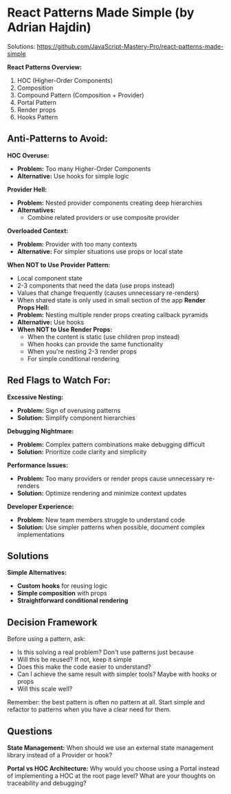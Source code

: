 # React Patterns Made Simple (by Adrian Hajdin)

Solutions: https://github.com/JavaScript-Mastery-Pro/react-patterns-made-simple

**React Patterns Overview:**
1. HOC (Higher-Order Components)
2. Composition
3. Compound Pattern (Composition + Provider)
4. Portal Pattern
5. Render props
6. Hooks Pattern

## Anti-Patterns to Avoid:

**HOC Overuse:**
- **Problem:** Too many Higher-Order Components
- **Alternative:** Use hooks for simple logic

**Provider Hell:**
- **Problem:** Nested provider components creating deep hierarchies
- **Alternatives:** 
    - Combine related providers or use composite provider

**Overloaded Context:**
- **Problem:** Provider with too many contexts
- **Alternative:** For simpler situations use props or local state

**When NOT to Use Provider Pattern:**
- Local component state
- 2-3 components that need the data (use props instead)
- Values that change frequently (causes unnecessary re-renders)
- When shared state is only used in small section of the app
**Render Props Hell:**
- **Problem:** Nesting multiple render props creating callback pyramids
- **Alternative:** Use hooks
- **When NOT to Use Render Props:**
    - When the content is static (use children prop instead)
    - When hooks can provide the same functionality
    - When you're nesting 2-3 render props
    - For simple conditional rendering
## Red Flags to Watch For:

**Excessive Nesting:**
- **Problem:** Sign of overusing patterns
- **Solution:** Simplify component hierarchies

**Debugging Nightmare:**
- **Problem:** Complex pattern combinations make debugging difficult
- **Solution:** Prioritize code clarity and simplicity

**Performance Issues:**
- **Problem:** Too many providers or render props cause unnecessary re-renders
- **Solution:** Optimize rendering and minimize context updates

**Developer Experience:**
- **Problem:** New team members struggle to understand code
- **Solution:** Use simpler patterns when possible, document complex implementations

## Solutions

**Simple Alternatives:**
- **Custom hooks** for reusing logic
- **Simple composition** with props
- **Straightforward conditional rendering**
## Decision Framework

Before using a pattern, ask:
- Is this solving a real problem? Don't use patterns just because
- Will this be reused? If not, keep it simple
- Does this make the code easier to understand?
- Can I achieve the same result with simpler tools? Maybe with hooks or props
- Will this scale well?

Remember: the best pattern is often no pattern at all. Start simple and refactor to patterns when you have a clear need for them.

## Questions

**State Management:**
When should we use an external state management library instead of a Provider or hook?

**Portal vs HOC Architecture:**
Why would you choose using a Portal instead of implementing a HOC at the root page level? What are your thoughts on traceability and debugging?